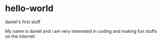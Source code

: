 # hello-world
daniel's first stuff


My name is daniel and i am very interested
in coding and making fun stuffs on the internet
